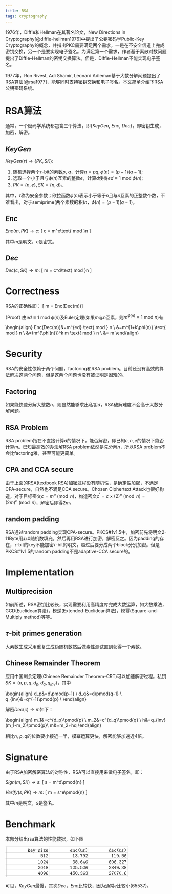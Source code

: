 ```yaml
---
title: RSA
tags: cryptography
---
```


1976年，Diffie和Hellman在其著名论文，New Directions in Cryptography[@diffie-hellman1976]中提出了公钥密码学Public-Key Cryptography的概念，并指出PKC需要满足两个需求，一是在不安全信道上完成密钥交换，另一个是要实现电子签名。为满足第一个需求，作者基于离散对数问题提出了Diffie-Hellman的密钥交换算法。但是，Diffie-Hellman不能实现电子签名。

1977年，Ron Rivest, Adi Shamir, Leonard Adleman基于大数分解问题提出了RSA算法[@rsa1977]，能够同时支持密钥交换和电子签名。本文简单介绍下RSA公钥密码系统。

# RSA算法

通常，一个密码学系统都包含三个算法，即\{$KeyGen$, $Enc$, $Dec$\}，即密钥生成，加密，解密。

## $KeyGen$

$KeyGen(\tau)\rightarrow \{PK, SK\}$:

1. 随机选择两个$\tau$-bit的素数$p$, $q$，计算$n = pq, \phi(n)=(p-1)(q-1)$;
2. 选取一个小于且与$\phi(n)$互素的整数$e$，计算$d$使得$ed \equiv 1$ mod $\phi(n)$;
3. $PK=\{n, e\}, SK=\{n, d\}$。

其中，$\tau$称为安全参数；欧拉函数$\phi(n)$表示小于等于$n$且与$n$互素的正整数个数，不难看出，对于semiprime(两个素数的积)$n$，$\phi(n)=(p-1)(q-1)$。

## $Enc$

$Enc(m,PK)\rightarrow c$:
\[ c = m^e\text{ mod }n \]

其中$m$是明文，$c$是密文。

## $Dec$

$Dec(c,SK)\rightarrow m$:
\[ m = c^d\text{ mod }n \]

# Correctness

RSA的正确性即：
\[ m = Enc(Dec(m))\]

{Proof}
    由$ed \equiv 1$ mod $\phi(n)$及Euler定理(如果$m$与$n$互素，则$m^{\phi(n)} \equiv 1 \text{ mod } n$)有

\begin{align}
Enc(Dec(m))&=m^{ed} \text{ mod } n \\
&=m^{1+k\phi(n)} \text{ mod } n \\
&=(m^{\phi(n)})^k m \text{ mod } n \\
&= m
\end{align}

# Security

RSA的安全性依赖于两个问题，factoring和RSA problem。目前还没有高效的算法解决这两个问题，但是这两个问题也没有被证明是困难的。

## Factoring

如果能快速分解大整数$n$，则显然能够求出私钥$d$，RSA破解难度不会高于大数分解问题。

## RSA Problem

RSA problem指在不直接计算$d$的情况下，能否解密，即已知$c, n, e$的情况下能否计算$m$。已知最高效的办法解RSA problem依然是先分解$n$，所以RSA problem不会比factoring难，甚至可能更简单。

## CPA and CCA secure

由于上面的RSA(textbook RSA)加密过程没有随机性，是确定性加密，不满足CPA-secure，自然也不满足CCA secure。Chosen Ciphertext Attack也很好构造，对于目标密文$c=m^e\pmod{n}$，构造密文$c^\prime=c\times(2)^e\pmod{n}=(2m)^e\pmod{n}$，解密后即得$2m$。

## random padding

RSA通过random padding实现CPA-secure。PKCS#1v1.5中，加密前先将明文2-11Byte用非0随机数填充，然后再用RSA进行加密，解密反之。因为padding的存在，$\tau$-bit的key不能加密$\tau$-bit的明文，超过后要分成两个block分别加密。但是PKCS#1v1.5的random padding不是adaptive-CCA secure的。

# Implementation

## Multiprecision

如前所述，RSA密钥比较长，实现需要利用高精度库完成大数运算，如大数乘法，GCD(Euclidean算法)，模逆(Extended-Euclidean算法)，模幂(Square-and-Multiply method)等等。

## $\tau$-bit primes generation

大素数生成采用重复生成伪随机数然后做素性测试直到获得一个素数。

## Chinese Remainder Theorem

应用中国剩余定理(Chinese Remainder Theorem-CRT)可以加速解密过程。私钥$SK=\{n,p,q,d_p,d_q,q_{inv}\}$，其中

\begin{align}
d_p&=d\pmod{p-1} \\
d_q&=d\pmod{q-1} \\
q_{inv}&=q^{-1}\pmod{p} \\
\end{align}

解密$Dec(c)\rightarrow m$如下：

\begin{align}
m_1&=c^{d_p}\pmod{p} \\
m_2&=c^{d_q}\pmod{q} \\
h&=q_{inv}(m_1-m_2)\pmod{p}\\
m&=m_2+hq
\end{align}

相比$n$, $p,q$的位数要小接近一半，模幂运算更快，解密能够加速近4倍。

# Signature

由于RSA加密解密算法的对称性，RSA可以直接用来做电子签名，即：

$Sign(m,SK)\rightarrow s$:
\[ s = m^d\pmod{n} \]

$Verify(s,PK)\rightarrow m$:
\[ m = s^e\pmod{n} \]

其中$m$是明文，$s$是签名。

# Benchmark

本部分给出rsa算法的性能数据，如下图

![RSA-performance](/files/rsa_performance.png)

可见，$KeyGen$最慢，其次$Dec$，$Enc$比较快，因为通常$e$比较小(65537)。
